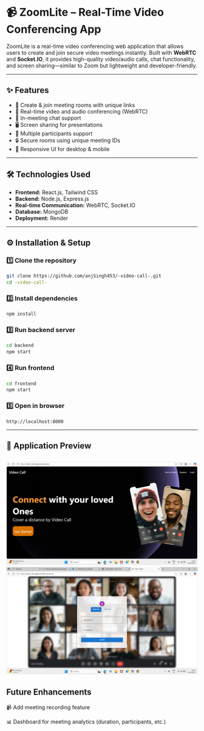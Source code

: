 # 📹 ZoomLite – Real-Time Video Conferencing App

ZoomLite is a real-time video conferencing web application that allows users to create and join secure video meetings instantly.
Built with **WebRTC** and **Socket.IO**, it provides high-quality video/audio calls, chat functionality, and screen sharing—similar to Zoom but lightweight and developer-friendly.

---

## ✨ Features

* 🔗 Create & join meeting rooms with unique links
* 🎥 Real-time video and audio conferencing (WebRTC)
* 💬 In-meeting chat support
* 🖥️ Screen sharing for presentations
* 👥 Multiple participants support
* 🔒 Secure rooms using unique meeting IDs
* 📱 Responsive UI for desktop & mobile

---

## 🛠️ Technologies Used

* **Frontend:** React.js, Tailwind CSS
* **Backend:** Node.js, Express.js
* **Real-time Communication:** WebRTC, Socket.IO
* **Database:** MongoDB
* **Deployment:** Render

---

## ⚙️ Installation & Setup

### 1️⃣ Clone the repository

```bash
git clone https://github.com/anjSingh453/-video-call-.git
cd -video-call-
```

### 2️⃣ Install dependencies

```bash
npm install
```

### 3️⃣ Run backend server

```bash
cd backend
npm start
```

### 4️⃣ Run frontend

```bash
cd frontend
npm start
```

### 5️⃣ Open in browser

```text
http://localhost:8000
```

---

## 📸 Application Preview

![image alt](https://github.com/anjSingh453/-video-call-/blob/main/Samples/video%20call.png?raw=true)
![image alt](https://github.com/anjSingh453/-video-call-/blob/main/Samples/Screenshot%202025-08-25%20151100.png?raw=true)
---

##  Future Enhancements

📹 Add meeting recording feature

📊 Dashboard for meeting analytics (duration, participants, etc.)
 
